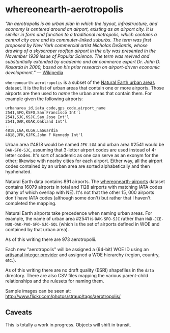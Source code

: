 whereonearth-aerotropolis
==

_"An aerotropolis is an urban plan in which the layout, infrastructure, and
economy is centered around an airport, existing as an airport city. It is
similar in form and function to a traditional metropolis, which contains a
central city core and its commuter-linked suburbs. The term was first
proposed by New York commercial artist Nicholas DeSantis, whose drawing of a
skyscraper rooftop airport in the city was presented in the November 1939 issue
of Popular Science. The term was revived and substantially extended by
academic and air commerce expert Dr. John D. Kasarda in 2000, based on his prior
research on airport-driven economic development."_ –– [Wikipedia](https://en.wikipedia.org/wiki/Aerotropolis)

`whereonearth-aerotropolis` is a subset of the [Natural Earth urban
areas](http://www.naturalearthdata.com/downloads/10m-cultural-vectors/)
dataset. It is the list of urban areas that contain one or more
airports. Those airports are then used to _name_ the urban areas that contain
them. For example given the following airports:

	urbanarea_id,iata_code,gps_code,airport_name
	2541,SFO,KSFO,San Francisco Int'l
	2541,SJC,KSJC,San Jose Int'l
	2541,OAK,KOAK,Oakland Int'l
	...
	4818,LGA,KLGA,LaGuardia
	4818,JFK,KJFK,John F Kennedy Int'l

Urban area #4818 would be named `JFK-LGA` and urban area #2541 would be `OAK-SFO-SJC`, assuming that 3-letter airport codes are used 
instead of 4-letter codes. It's sort of academic as one can serve as an exonym
for the other; likewise with nearby cities for each airport. Either way, all the
airport codes contained by an urban area are sorted alphabetically and then
hyphenated.

Natural Earth data contains 891 airports.  The
[whereonearth-airports](https://github.com/straup/whereonearth-airport) dataset
contains 16079 airports in total and 1128 airports with matching IATA
codes (many of which overlap with NE). It's not that the other 15, 000 airports don't have IATA codes (although
some don't) but rather that I haven't completed the mapping.

Natural Earth airports take precedence when naming urban areas. For example, the
name of urban area #2541 is `OAK-SFO-SJC` rather than
`HWD-JCE-NUQ-OAK-PAO-SFO-SJC-SQL` (which is the set of airports defined in WOE
and contained by that urban area).

As of this writing there are 973 aerotropolii.

Each new "aerotropolis" will be assigned a (64-bit) WOE ID using an [artisanal
integer provider](http://www.brooklynintegers.com/) and assigned a WOE hierarchy
(region, country, etc.).

As of this writing there are no draft quality (ESRI) shapefiles in the `data`
directory. There are also CSV files mapping the various parent-child
relationships and the rulesets for naming them.

Sample images can be seen at: http://www.flickr.com/photos/straup/tags/aerotropolis/

Caveats
--

This is totally a work in progress. Objects will shift in transit.

